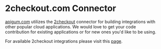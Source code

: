 # 2checkout.com Connector

[apigum.com](https://www.apigum.com) utilizes the [2checkout](https://www.2checkout.com/) connector for building integrations with other popular cloud applications. We would love to get your code contribution for existing applications or for new ones you'd like to be using.

 For available 2checkout integrations please visit this [page](https://www.apigum.com/apps/2checkout).


 